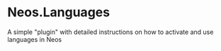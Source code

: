 Neos.Languages
==============

A simple "plugin" with detailed instructions on how to activate and use languages in Neos
